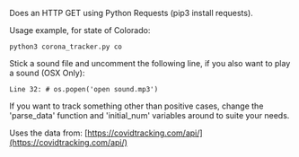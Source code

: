 Does an HTTP GET using Python Requests (pip3 install requests).

Usage example, for state of Colorado:
```
python3 corona_tracker.py co
```

Stick a sound file and uncomment the following line, if you also want to play a sound (OSX Only):
```
Line 32: # os.popen('open sound.mp3')
```

If you want to track something other than positive cases, change the 'parse_data' function and 'initial_num' variables around to suite your needs.

Uses the data from: [https://covidtracking.com/api/](https://covidtracking.com/api/)

